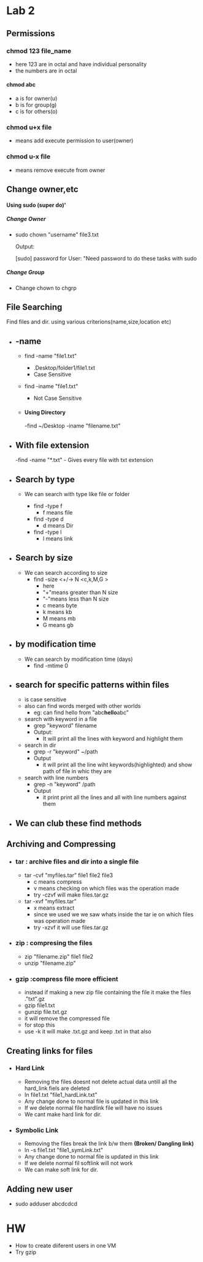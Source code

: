 # Lab 2


## Permissions
### chmod 123 file_name
- here 123 are in octal and have individual personality
 - the numbers are in octal 
 
#### chmod abc
- a is for owner(u)
- b is for group(g)
- c is for others(o)

### chmod u+x file
- means add execute permission to user(owner)
### chmod u-x file
- means remove execute from owner

## Change owner,etc
#### Using sudo (super do)'
##### Change Owner
- sudo chown "username" file3.txt

    Output:

    [sudo] password for User: "Need password to do these tasks with sudo
##### Change Group
- Change chown to chgrp

## File Searching
Find files and dir. using various criterions(name,size,location etc)
- ## -name
    - find -name "file1.txt"
        - .Desktop/folder1/file1.txt
        - Case Sensitive
    
    - find -iname "file1.txt"
        - Not Case Sensitive
    - #### Using Directory
        -find ~/Desktop -iname "filename.txt"
- ## With file extension
    -find -name "*.txt"
        - Gives every file with txt extension
- ## Search by type
    - We can search with type like file or folder
        
        - find -type f  
            - f means file
        - find -type d
            - d means Dir
        - find -type l
            - l means link
- ## Search by size
    - We can search according to size
        - find -size <+/-> N <c,k,M,G >
            - here
            - "+"means greater than N size
            - "-"means less than N size
            - c means byte
            - k means kb
            - M means mb
            - G means gb
- ## by modification time
    - We can search by modification time (days)
        - find -mtime 0
- ## search for specific patterns within files
    - is case sensitive 
    - also can find words merged with other worlds 
        - eg: can find hello from "abc<b>hello</b>abc"
    - search with keyword in a file
        - grep "keyword" filename
        - Output:
            - It will print all the lines with keyword and highlight them 
    - search in dir
        - grep -r "keyword" ~/path
        - Output
            - it will print all the line wiht keywords(highlighted) and show path of file in whic they are
    - search with line numbers
        - grep -n "keyword" /path
        - Output
            - it print print all the lines and all with line numbers against them
- ## We can club these find methods
## Archiving and Compressing
- ### tar : archive files and dir into a single file
    - tar -cvf "myfiles.tar" file1 file2 file3
        - c means compress
        - v means checking on which files was the operation made
        - try -czvf will make files.tar.gz
    - tar -xvf "myfiles.tar"
        - x means extract
        - since we used we we saw whats inside the tar ie on which files was operation made
        - try -xzvf it will use files.tar.gz
- ### zip : compresing the files
    - zip "filename.zip" file1 file2
    - unzip "filename.zip" 
- ### gzip :compress file more efficient
    - instead if making a new zip file containing the file it make the files ."txt".gz
    - gzip file1.txt
    - gunzip file.txt.gz
    - it will remove the compressed file
    - for stop this
    - use -k it will make .txt.gz and keep .txt in that also
## Creating links for files
- ### Hard Link
    - Removing the files doesnt not delete actual data untill all the hard_link fiels are deleted 
    - ln file1.txt "file1_hardLink.txt"
    - Any change done to normal file is updated in this link
    - If we delete normal file hardlink file will have no issues
    - We cant make hard link for dir.
- ### Symbolic Link
    - Removing the files break the link b/w them  <b>(Broken/ Dangling link)</b>
    - ln -s file1.txt "file1_symLink.txt"
    - Any change done to normal file is updated in this link
    - If we delete normal fil softlink will not work
    - We can make soft link for dir.

    

        








## Adding new user
- sudo adduser abcdcdcd





# HW 
- How to create diiferent users in one VM
- Try gzip